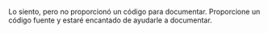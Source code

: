 Lo siento, pero no proporcionó un código para documentar. Proporcione un código fuente y estaré encantado de ayudarle a documentar.